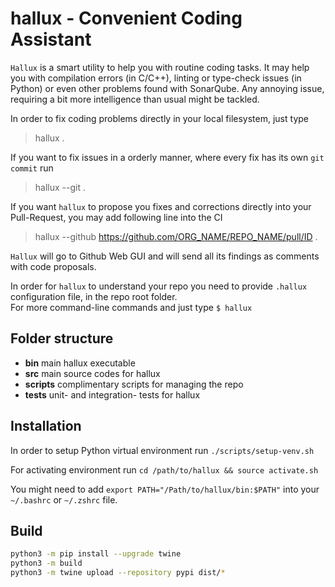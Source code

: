 # hallux - Convenient Coding Assistant

`Hallux` is a smart utility to help you with routine coding tasks. 
It may help you with compilation errors (in C/C++), linting or type-check issues (in Python) or even other problems found with SonarQube.
Any annoying issue, requiring a bit more intelligence than usual might be tackled. 

In order to fix coding problems directly in your local filesystem, just type  
> hallux .

If you want to fix issues in a orderly manner, where every fix has its own `git commit` run
> hallux --git .

If you want `hallux` to propose you fixes and corrections directly into your Pull-Request, you may add following line into the CI
> hallux --github https://github.com/ORG_NAME/REPO_NAME/pull/ID .

`Hallux` will go to Github Web GUI and will send all its findings as comments with code proposals.

In order for `hallux` to understand your repo you need to provide `.hallux` configuration file, in the repo root folder.  
For more command-line commands and just type `$ hallux` 

## Folder structure
* **bin** main hallux executable
* **src** main source codes for hallux
* **scripts** complimentary scripts for managing the repo
* **tests** unit- and integration- tests for hallux 

## Installation

In order to setup Python virtual environment run `./scripts/setup-venv.sh`

For activating environment run `cd /path/to/hallux && source activate.sh` 

You might need to add `export PATH="/Path/to/hallux/bin:$PATH"` into your `~/.bashrc` or `~/.zshrc` file.

## Build

```bash
python3 -m pip install --upgrade twine
python3 -m build
python3 -m twine upload --repository pypi dist/*
```